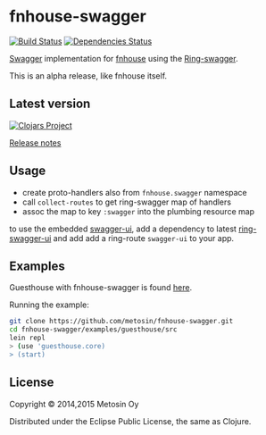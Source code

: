 # fnhouse-swagger

[![Build Status](https://travis-ci.org/metosin/fnhouse-swagger.svg?branch=master)](https://travis-ci.org/metosin/fnhouse-swagger)
[![Dependencies Status](http://jarkeeper.com/metosin/fnhouse-swagger/status.png)](http://jarkeeper.com/metosin/fnhouse-swagger)

[Swagger](https://helloreverb.com/developers/swagger) implementation
for [fnhouse](https://github.com/Prismatic/fnhouse) using the
[Ring-swagger](https://github.com/metosin/ring-swagger).

This is an alpha release, like fnhouse itself.

## Latest version

[![Clojars Project](http://clojars.org/metosin/fnhouse-swagger/latest-version.svg)](http://clojars.org/metosin/fnhouse-swagger)

[Release notes](https://github.com/metosin/fnhouse-swagger/releases)

## Usage

- create proto-handlers also from `fnhouse.swagger` namespace
- call `collect-routes` to get ring-swagger map of handlers
- assoc the map to key `:swagger` into the plumbing resource map

to use the embedded [swagger-ui](https://github.com/wordnik/swagger-ui),
add a dependency to latest [ring-swagger-ui](https://github.com/metosin/ring-swagger-ui)
and add add a ring-route `swagger-ui` to your app.

## Examples

Guesthouse with fnhouse-swagger is found [here](https://github.com/metosin/fnhouse-swagger/tree/master/examples/guesthouse).

Running the example:

```bash
git clone https://github.com/metosin/fnhouse-swagger.git
cd fnhouse-swagger/examples/guesthouse/src
lein repl
> (use 'guesthouse.core)
> (start)
```


## License

Copyright © 2014,2015 Metosin Oy

Distributed under the Eclipse Public License, the same as Clojure.

